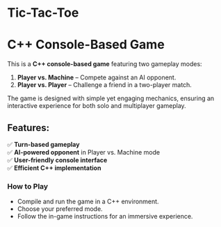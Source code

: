 # Tic-Tac-Toe
# C++ Console-Based Game

This is a **C++ console-based game** featuring two gameplay modes:  
1. **Player vs. Machine** – Compete against an AI opponent.  
2. **Player vs. Player** – Challenge a friend in a two-player match.  

The game is designed with simple yet engaging mechanics, ensuring an interactive experience for both solo and multiplayer gameplay.  

## Features:
✅ **Turn-based gameplay**  
✅ **AI-powered opponent** in Player vs. Machine mode  
✅ **User-friendly console interface**  
✅ **Efficient C++ implementation**  

### How to Play
- Compile and run the game in a C++ environment.
- Choose your preferred mode.
- Follow the in-game instructions for an immersive experience.  
